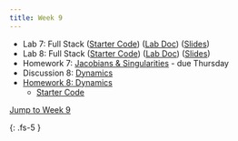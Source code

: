 ```yaml
---
title: Week 9
---
```


- Lab 7: Full Stack ([Starter Code](https://github.com/ucb-ee106/106a-fa23-labs-starter/tree/main/lab7)) ([Lab Doc](./assets/labs/lab7.pdf)) ([Slides](./assets/labs/lab7_8_slides.pdf))
- Lab 8: Full Stack ([Starter Code](https://github.com/ucb-ee106/106a-fa23-labs-starter/tree/main/lab8)) ([Lab Doc](./assets/labs/lab8.pdf)) ([Slides](./assets/labs/lab7_8_slides.pdf))
- Homework 7: [Jacobians & Singularities](./assets/homework/hw7_jacobians.pdf) - due Thursday
- Discussion 8: [Dynamics](./assets/disc/disc8_dynamics.pdf) 
- [Homework 8: Dynamics](./assets/homework/hw8_dynamics.pdf)
    - [Starter Code](./assets/homework/hw8_starter.zip)

<a href="#Week9">Jump to Week 9 </a>

{: .fs-5 }

